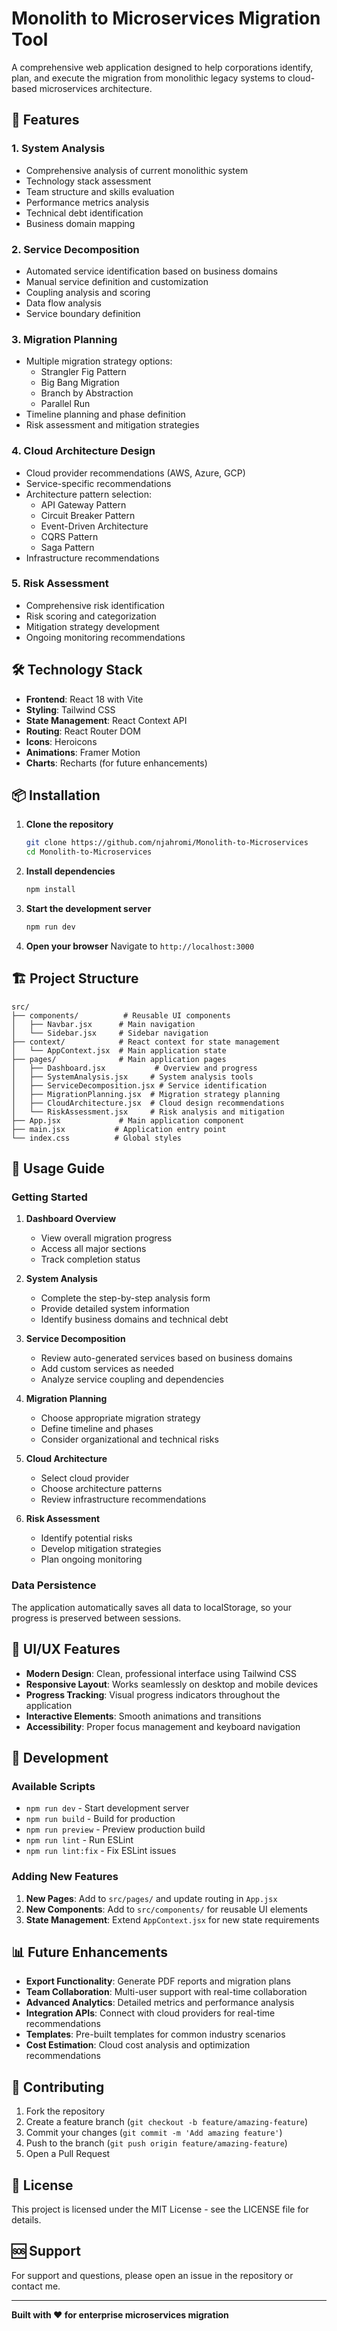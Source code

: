 # Monolith to Microservices Migration Tool

A comprehensive web application designed to help corporations identify, plan, and execute the migration from monolithic legacy systems to cloud-based microservices architecture.

## 🚀 Features

### 1. **System Analysis**
- Comprehensive analysis of current monolithic system
- Technology stack assessment
- Team structure and skills evaluation
- Performance metrics analysis
- Technical debt identification
- Business domain mapping

### 2. **Service Decomposition**
- Automated service identification based on business domains
- Manual service definition and customization
- Coupling analysis and scoring
- Data flow analysis
- Service boundary definition

### 3. **Migration Planning**
- Multiple migration strategy options:
  - Strangler Fig Pattern
  - Big Bang Migration
  - Branch by Abstraction
  - Parallel Run
- Timeline planning and phase definition
- Risk assessment and mitigation strategies

### 4. **Cloud Architecture Design**
- Cloud provider recommendations (AWS, Azure, GCP)
- Service-specific recommendations
- Architecture pattern selection:
  - API Gateway Pattern
  - Circuit Breaker Pattern
  - Event-Driven Architecture
  - CQRS Pattern
  - Saga Pattern
- Infrastructure recommendations

### 5. **Risk Assessment**
- Comprehensive risk identification
- Risk scoring and categorization
- Mitigation strategy development
- Ongoing monitoring recommendations

## 🛠️ Technology Stack

- **Frontend**: React 18 with Vite
- **Styling**: Tailwind CSS
- **State Management**: React Context API
- **Routing**: React Router DOM
- **Icons**: Heroicons
- **Animations**: Framer Motion
- **Charts**: Recharts (for future enhancements)

## 📦 Installation

1. **Clone the repository**
   ```bash
   git clone https://github.com/njahromi/Monolith-to-Microservices
   cd Monolith-to-Microservices
   ```

2. **Install dependencies**
   ```bash
   npm install
   ```

3. **Start the development server**
   ```bash
   npm run dev
   ```

4. **Open your browser**
   Navigate to `http://localhost:3000`

## 🏗️ Project Structure

```
src/
├── components/          # Reusable UI components
│   ├── Navbar.jsx      # Main navigation
│   └── Sidebar.jsx     # Sidebar navigation
├── context/            # React context for state management
│   └── AppContext.jsx  # Main application state
├── pages/              # Main application pages
│   ├── Dashboard.jsx           # Overview and progress
│   ├── SystemAnalysis.jsx     # System analysis tools
│   ├── ServiceDecomposition.jsx # Service identification
│   ├── MigrationPlanning.jsx  # Migration strategy planning
│   ├── CloudArchitecture.jsx  # Cloud design recommendations
│   └── RiskAssessment.jsx     # Risk analysis and mitigation
├── App.jsx             # Main application component
├── main.jsx           # Application entry point
└── index.css          # Global styles
```

## 🎯 Usage Guide

### Getting Started

1. **Dashboard Overview**
   - View overall migration progress
   - Access all major sections
   - Track completion status

2. **System Analysis**
   - Complete the step-by-step analysis form
   - Provide detailed system information
   - Identify business domains and technical debt

3. **Service Decomposition**
   - Review auto-generated services based on business domains
   - Add custom services as needed
   - Analyze service coupling and dependencies

4. **Migration Planning**
   - Choose appropriate migration strategy
   - Define timeline and phases
   - Consider organizational and technical risks

5. **Cloud Architecture**
   - Select cloud provider
   - Choose architecture patterns
   - Review infrastructure recommendations

6. **Risk Assessment**
   - Identify potential risks
   - Develop mitigation strategies
   - Plan ongoing monitoring

### Data Persistence

The application automatically saves all data to localStorage, so your progress is preserved between sessions.

## 🎨 UI/UX Features

- **Modern Design**: Clean, professional interface using Tailwind CSS
- **Responsive Layout**: Works seamlessly on desktop and mobile devices
- **Progress Tracking**: Visual progress indicators throughout the application
- **Interactive Elements**: Smooth animations and transitions
- **Accessibility**: Proper focus management and keyboard navigation

## 🔧 Development

### Available Scripts

- `npm run dev` - Start development server
- `npm run build` - Build for production
- `npm run preview` - Preview production build
- `npm run lint` - Run ESLint
- `npm run lint:fix` - Fix ESLint issues

### Adding New Features

1. **New Pages**: Add to `src/pages/` and update routing in `App.jsx`
2. **New Components**: Add to `src/components/` for reusable UI elements
3. **State Management**: Extend `AppContext.jsx` for new state requirements

## 📊 Future Enhancements

- **Export Functionality**: Generate PDF reports and migration plans
- **Team Collaboration**: Multi-user support with real-time collaboration
- **Advanced Analytics**: Detailed metrics and performance analysis
- **Integration APIs**: Connect with cloud providers for real-time recommendations
- **Templates**: Pre-built templates for common industry scenarios
- **Cost Estimation**: Cloud cost analysis and optimization recommendations

## 🤝 Contributing

1. Fork the repository
2. Create a feature branch (`git checkout -b feature/amazing-feature`)
3. Commit your changes (`git commit -m 'Add amazing feature'`)
4. Push to the branch (`git push origin feature/amazing-feature`)
5. Open a Pull Request

## 📄 License

This project is licensed under the MIT License - see the LICENSE file for details.

## 🆘 Support

For support and questions, please open an issue in the repository or contact me.

---

**Built with ❤️ for enterprise microservices migration**
